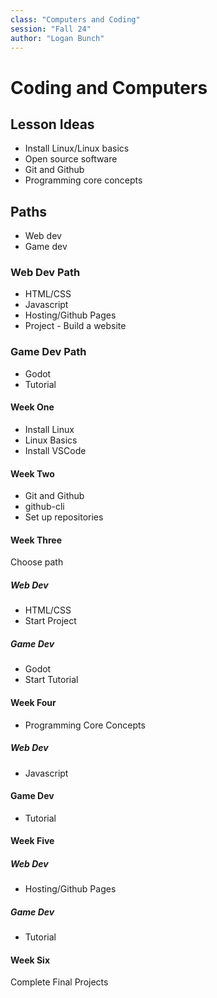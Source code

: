 ```yaml
---
class: "Computers and Coding"
session: "Fall 24"
author: "Logan Bunch"
---
```


# Coding and Computers

## Lesson Ideas

- Install Linux/Linux basics
- Open source software
- Git and Github
- Programming core concepts

## Paths

- Web dev
- Game dev

### Web Dev Path

- HTML/CSS
- Javascript
- Hosting/Github Pages
- Project - Build a website

### Game Dev Path

- Godot
- Tutorial

#### Week One

- Install Linux
- Linux Basics
- Install VSCode

#### Week Two

- Git and Github
- github-cli
- Set up repositories

#### Week Three

Choose path

##### Web Dev

- HTML/CSS
- Start Project

##### Game Dev

- Godot
- Start Tutorial

#### Week Four

- Programming Core Concepts

##### Web Dev

- Javascript

#### Game Dev

- Tutorial

#### Week Five

##### Web Dev

- Hosting/Github Pages

##### Game Dev

- Tutorial

#### Week Six

Complete Final Projects
